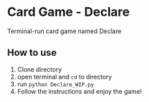 # Card Game - Declare
Terminal-run card game named Declare

## How to use
1. Clone directory
2. open terminal and `cd` to directory
3. run `python Declare_WIP.py`
4. Follow the instructions and enjoy the game!
